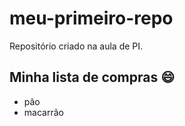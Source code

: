 # meu-primeiro-repo
Repositório criado na aula de PI.

## Minha lista de compras :smile:
- pão
- macarrão
